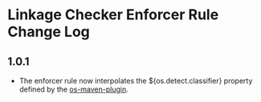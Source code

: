 # Linkage Checker Enforcer Rule Change Log

## 1.0.1
* The enforcer rule now interpolates the ${os.detect.classifier} property defined by the
  [os-maven-plugin](https://github.com/trustin/os-maven-plugin).
